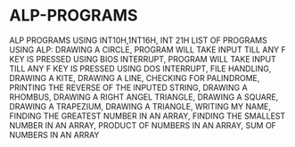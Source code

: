 # ALP-PROGRAMS
ALP PROGRAMS USING INT10H,1NT16H, INT 21H
LIST OF PROGRAMS USING ALP:
  DRAWING A CIRCLE,
  PROGRAM WILL TAKE INPUT TILL ANY F KEY IS PRESSED USING BIOS INTERRUPT,
  PROGRAM WILL TAKE INPUT TILL ANY F KEY IS PRESSED USING DOS INTERRUPT,
  FILE HANDLING,
  DRAWING A KITE,
  DRAWING A LINE,
  CHECKING FOR PALINDROME,
  PRINTING THE REVERSE OF THE INPUTED STRING, 
  DRAWING A RHOMBUS,
  DRAWING A RIGHT ANGEL TRIANGLE,
  DRAWING A SQUARE,
  DRAWING A TRAPEZIUM,
  DRAWING A TRIANGLE,
  WRITING MY NAME,
  FINDING THE GREATEST NUMBER IN AN ARRAY,
  FINDING THE SMALLEST NUMBER IN AN ARRAY,
  PRODUCT OF NUMBERS IN AN ARRAY,
  SUM OF NUMBERS IN AN ARRAY
  
  
  
